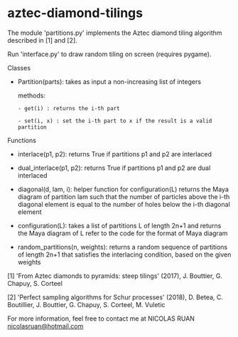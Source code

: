# aztec-diamond-tilings
The module 'partitions.py' implements the Aztec diamond tiling algorithm described in [1] and [2].

Run 'interface.py' to draw random tiling on screen (requires pygame).

Classes
- Partition(parts):
    takes as input a non-increasing list of integers
    
    methods:
    
      - get(i) : returns the i-th part
      
      - set(i, x) : set the i-th part to x if the result is a valid partition

Functions
- interlace(p1, p2): 
    returns True if partitions p1 and p2 are interlaced
    
- dual_interlace(p1, p2): 
    returns True if partitions p1 and p2 are dual interlaced

- diagonal(d, lam, i):
    helper function for configuration(L)
    returns the Maya diagram of partition lam such that the number of particles
    above the i-th diagonal element is equal to the number of holes below the 
    i-th diagonal element
    
- configuration(L): 
    takes a list of partitions L of length 2n+1 and returns the Maya diagram of L
    refer to the code for the format of Maya diagram
    
- random_partitions(n, weights): 
    returns a random sequence of partitions of length 2n+1 that satisfies the 
    interlacing condition, based on the given weights
    

[1] 'From Aztec diamonds to pyramids: steep tilings' (2017), J. Bouttier, G. Chapuy, S. Corteel 

[2] 'Perfect sampling algorithms for Schur processes' (2018), D. Betea, C. Boutillier, J. Bouttier, G. Chapuy, S. Corteel, M. Vuletic

For more information, feel free to contact me at
NICOLAS RUAN 
nicolasruan@hotmail.com

